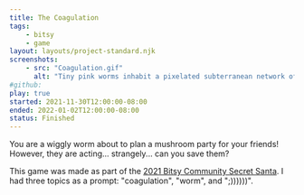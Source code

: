 ```yaml
---
title: The Coagulation
tags:
    - bitsy
    - game
layout: layouts/project-standard.njk
screenshots:
    - src: "Coagulation.gif"
      alt: "Tiny pink worms inhabit a pixelated subterranean network of caves. One of the worms is wiggling."
#github: 
play: true
started: 2021-11-30T12:00:00-08:00
ended: 2022-01-02T12:00:00-08:00
status: Finished
---
```


You are a wiggly worm about to plan a mushroom party for your friends! However, they are acting... strangely... can you save them?

This game was made as part of the [2021 Bitsy Community Secret Santa](https://itch.io/jam/bitsy-secret-santa-2021). I had three topics as a prompt: "coagulation", "worm", and ";))))))".
